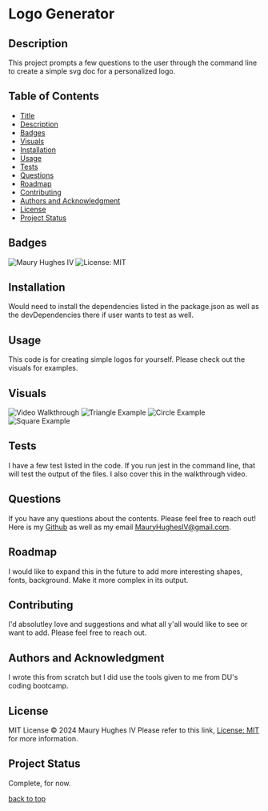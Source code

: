 <a id="title"></a>
# Logo Generator 

<a id="description"></a>
## Description
This project prompts a few questions to the user through the command line to create a simple svg doc for a personalized logo.

## Table of Contents
- [Title](#title)
- [Description](#description)
- [Badges](#badges)
- [Visuals](#visuals)
- [Installation](#installation)
- [Usage](#usage)
- [Tests](#tests)
- [Questions](#questions)
- [Roadmap](#roadmap)
- [Contributing](#contributing)
- [Authors and Acknowledgment](#acknowledgment)
- [License](#license)
- [Project Status](#status)

<a id="badges"></a>
## Badges
![Maury Hughes IV](https://img.shields.io/badge/Maury%20Hughes%20IV-5A2BE2)
![License: MIT](https://img.shields.io/badge/License-MIT-yellow.svg)

<a id="installation"></a>
## Installation
Would need to install the dependencies listed in the package.json as well as the devDependencies there if user wants to test as well.

<a id="usage"></a>
## Usage
This code is for creating simple logos for yourself. Please check out the visuals for examples.

<a id="Visuals"></a>
## Visuals
![Video Walkthrough](https://drive.google.com/file/d/1qBPkcFXRKSATATdJG3rh7ZiRNE29CCj6/view)
![Triangle Example](https://github.com/MauryIV/logo-generator/assets/146037880/b7cd20a9-5690-4c10-933a-d367b90ae329)
![Circle Example](https://github.com/MauryIV/logo-generator/assets/146037880/f02f75ee-44f8-47c7-9652-cd3364407148)
![Square Example](https://github.com/MauryIV/logo-generator/assets/146037880/3f73b060-a4dd-402c-8c27-f3594948bbc5)

<a id="tests"></a>
## Tests
I have a few test listed in the code. If you run jest in the command line, that will test the output of the files. I also cover this in the walkthrough video.

<a id="questions"></a>
## Questions
If you have any questions about the contents. Please feel free to reach out!
Here is my [Github](https://github.com/MauryIV) as well as my email <MauryHughesIV@gmail.com>.

<a id="roadmap"></a>
## Roadmap
I would like to expand this in the future to add more interesting shapes, fonts, background. Make it more complex in its output.

<a id="contributing"></a>
## Contributing
I'd absolutley love and suggestions and what all y'all would like to see or want to add. Please feel free to reach out.

<a id="acknowledgment"></a>
## Authors and Acknowledgment
I wrote this from scratch but I did use the tools given to me from DU's coding bootcamp.

<a id="license"></a>
## License
MIT License © 2024 Maury Hughes IV
Please refer to this link, [License: MIT](https://opensource.org/licenses/MIT) for more information.

<a id="status"></a>
## Project Status
Complete, for now.

[back to top](#title)
